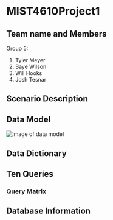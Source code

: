 # MIST4610Project1
## Team name and Members
Group 5:
1) Tyler Meyer
2) Baye Wilson
3) Will Hooks
4) Josh Tesnar
## Scenario Description
## Data Model
![image of data model](<img width="1344" height="768" alt="schema " src="https://github.com/user-attachments/assets/488258d7-4ea9-4e24-a021-586b3c6bcd14" />)

## Data Dictionary
## Ten Queries
### Query Matrix
## Database Information
